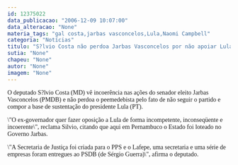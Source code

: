 ```yaml
---
id: 12375022
data_publicacao: "2006-12-09 10:07:00"
data_alteracao: "None"
materia_tags: "gal costa,jarbas vasconcelos,Lula,Naomi Campbell"
categoria: "Notícias"
titulo: "S?lvio Costa não perdoa Jarbas Vasconcelos por não apoiar Lula"
sutia: "None"
chapeu: "None"
autor: "None"
imagem: "None"
---
```

<p><P><FONT face=Verdana>O deputado S?lvio Costa (MD) vê incoerência nas ações do senador eleito Jarbas Vasconcelos (PMDB) e não perdoa o peemedebista pelo fato de não seguir o partido e compor a base de sustentação do presidente Lula (PT).</FONT></P></p>
<p><P><FONT face=Verdana>\"O ex-governador quer fazer oposição a Lula de forma incompetente, inconseqüente e incoerente\", reclama Silvio, citando que aqui em Pernambuco o Estado foi loteado no Governo Jarbas. </FONT></P></p>
<p><P><FONT face=Verdana>\"A Secretaria de Justiça foi criada para o PPS e o Lafepe, uma secretaria e uma série de empresas foram entregues ao PSDB (de Sérgio Guerra)\", afirma o deputado.</FONT></P> </p>
